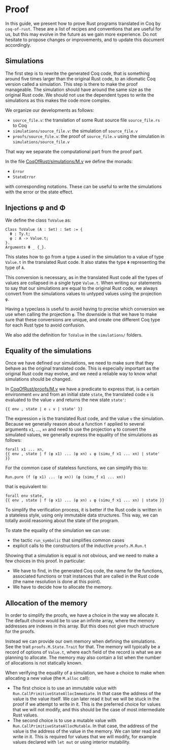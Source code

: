 # Proof

In this guide, we present how to prove Rust programs translated in Coq by `coq-of-rust`. These are a list of recipes and conventions that are useful for us, but this may evolve in the future as we gain more experience. Do not hesitate to propose changes or improvements, and to update this document accordingly.

## Simulations

The first step is to rewrite the generated Coq code, that is something around five times larger than the original Rust code, to an idiomatic Coq version called a simulation. This step is there to make the proof manageable. The simulation should have around the same size as the original Rust code. We should not use the dependent types to write the simulations as this makes the code more complex.

We organize our developments as follows:

- `source_file.v`: the translation of some Rust source file `source_file.rs` to Coq
- `simulations/source_file.v`: the simulation of `source_file.v`
- `proofs/source_file.v`: the proof of `source_file.v` using the simulation in `simulations/source_file.v`

That way we separate the computational part from the proof part.

In the file [CoqOfRust/simulations/M.v](/CoqOfRust/simulations/M.v) we define the monads:

- `Error`
- `StateError`

with corresponding notations. These can be useful to write the simulations with the error or the state effect.

## Injections φ and Φ

We define the class `ToValue` as:

```coq
Class ToValue (A : Set) : Set := {
  Φ : Ty.t;
  φ : A -> Value.t;
}.
Arguments Φ _ {_}.
```

This states how to go from a type `A` used in the simulation to a value of type `Value.t` in the translated Rust code. It also states the type `Φ` representing the type of `A`.

This conversion is necessary, as in the translated Rust code all the types of values are collapsed in a single type `Value.t`. When writing our statements to say that our simulations are equal to the original Rust code, we always convert from the simulations values to untyped values using the projection `φ`.

Having a typeclass is useful to avoid having to precise which conversion we use when calling the projection `φ`. The downside is that we have to make sure that these conversions are unique, and create one different Coq type for each Rust type to avoid confusion.

We also add the definition for `ToValue` in the `simulations/` folders.

## Equality of the simulations

Once we have defined our simulations, we need to make sure that they behave as the original translated code. This is especially important as the original Rust code may evolve, and we need a reliable way to know what simulations should be changed.

In [CoqOfRust/proofs/M.v](/CoqOfRust/proofs/M.v) we have a predicate to express that, is a certain environment `env` and from an initial state `state`, the translated code `e` is evaluated to the value `v` and returns the new state `state'`:

```coq
{{ env , state | e ⇓ v | state' }}
```

The expression `e` is the translated Rust code, and the value `v` the simulation. Because we generally reason about a function `f` applied to several arguments `x1`, ..., `xn` and need to use the projection `φ` to convert the simulated values, we generally express the equality of the simulations as follows:

```coq
forall x1 ... xn,
{{ env , state | f (φ x1) ... (φ xn) ⇓ φ (simu_f x1 ... xn) | state' }}
```

For the common case of stateless functions, we can simplify this to:

```coq
Run.pure (f (φ x1) ... (φ xn)) (φ (simu_f x1 ... xn))
```

that is equivalent to:

```coq
forall env state,
{{ env , state | f (φ x1) ... (φ xn) ⇓ φ (simu_f x1 ... xn) | state }}
```

To simplify the verification process, it is better if the Rust code is written in a stateless style, using only immutable data structures. This way, we can totally avoid reasoning about the state of the program.

To state the equality of the simulation we can use:

- the tactic `run_symbolic` that simplifies common cases
- explicit calls to the constructors of the inductive `proofs.M.Run.t`

Showing that a simulation is equal is not obvious, and we need to make a few choices in this proof. In particular:

- We have to find, in the generated Coq code, the name for the functions, associated functions or trait instances that are called in the Rust code (the name resolution is done at this point).
- We have to decide how to allocate the memory.

## Allocation of the memory

In order to simplify the proofs, we have a choice in the way we allocate it. The default choice would be to use an infinite array, where the memory addresses are indexes in this array. But this does not give much structure for the proofs.

Instead we can provide our own memory when defining the simulations. See the trait `proofs.M.State.Trait` for that. The memory will typically be a record of options of `Value.t`, where each field of the record is what we are planning to allocate. The memory may also contain a list when the number of allocations is not statically known.

When verifying the equality of a simulation, we have a choice to make when allocating a new value (the `M.alloc` call):

- The first choice is to use an immutable value with `Run.CallPrimitiveStateAllocImmediate`. In that case the address of the value is the value itself. We can later read it but we will be stuck in the proof if we attempt to write in it. This is the preferred choice for values that we will not modify, and this should be the case of most intermediate Rust values.
- The second choice is to use a mutable value with `Run.CallPrimitiveStateAllocMutable`. In that case, the address of the value is the address of the value in the memory. We can later read and write in it. This is required for values that we will modify, for example values declared with `let mut` or using interior mutability.
